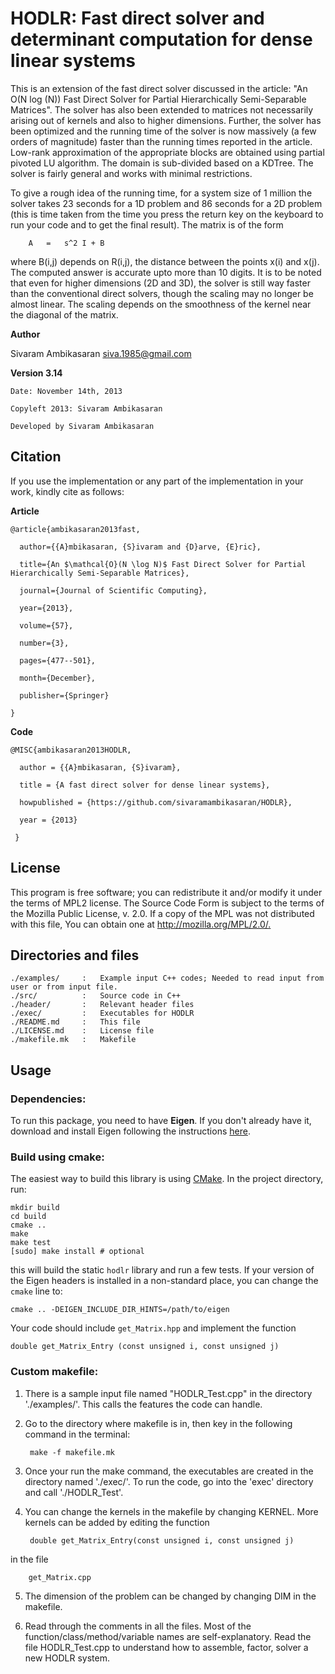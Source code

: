 # HODLR: Fast direct solver and determinant computation for dense linear systems

This is an extension of the fast direct solver discussed in the article: "An O(N log (N)) Fast Direct Solver for Partial Hierarchically Semi-Separable Matrices". The solver has also been extended to matrices not necessarily arising out of kernels and also to higher dimensions. Further, the solver has been optimized and the running time of the solver is now massively (a few orders of magnitude) faster than the running times reported in the article. Low-rank approximation of the appropriate blocks are obtained using partial pivoted LU algorithm. The domain is sub-divided based on a KDTree. The solver is fairly general and works with minimal restrictions.

To give a rough idea of the running time, for a system size of 1 million the solver takes 23 seconds for a 1D problem and 86 seconds for a 2D problem (this is time taken from the time you press the return key on the keyboard to run your code and to get the final result). The matrix is of the form

		A	=	s^2 I + B

where B(i,j) depends on R(i,j), the distance between the points x(i) and x(j). The computed answer is accurate upto more than 10 digits. It is to be noted that even for higher dimensions (2D and 3D), the solver is still way faster than the conventional direct solvers, though the scaling may no longer be almost linear. The scaling depends on the smoothness of the kernel near the diagonal of the matrix.

**Author**

Sivaram Ambikasaran <siva.1985@gmail.com>

**Version 3.14**

	Date: November 14th, 2013

	Copyleft 2013: Sivaram Ambikasaran

	Developed by Sivaram Ambikasaran

## Citation

If you use the implementation or any part of the implementation in your work, kindly cite as follows:

**Article**

	@article{ambikasaran2013fast,

	  author={{A}mbikasaran, {S}ivaram and {D}arve, {E}ric},

	  title={An $\mathcal{O}(N \log N)$ Fast Direct Solver for Partial Hierarchically Semi-Separable Matrices},

	  journal={Journal of Scientific Computing},

	  year={2013},

	  volume={57},

	  number={3},

	  pages={477--501},

	  month={December},

	  publisher={Springer}

	}

**Code**

	@MISC{ambikasaran2013HODLR,

	  author = {{A}mbikasaran, {S}ivaram},

	  title = {A fast direct solver for dense linear systems},

	  howpublished = {https://github.com/sivaramambikasaran/HODLR},

	  year = {2013}

	 }

## License

This program is free software; you can redistribute it and/or modify it under the terms of MPL2 license. The Source Code Form is subject to the terms of the Mozilla Public License, v. 2.0. If a copy of the MPL was not distributed with this file, You can obtain one at <http://mozilla.org/MPL/2.0/.>

## Directories and files


	./examples/		:	Example input C++ codes; Needed to read input from user or from input file.
	./src/			:	Source code in C++
	./header/		:	Relevant header files
	./exec/			:	Executables for HODLR
	./README.md		:	This file
	./LICENSE.md	:	License file
	./makefile.mk	:	Makefile

## Usage

### Dependencies:

To run this package, you need to have **Eigen**. If you don't already have it,
download and install Eigen following the instructions
[here](http://eigen.tuxfamily.org/index.php?title=Main_Page).

### Build using cmake:

The easiest way to build this library is using [CMake](http://cmake.org/).
In the project directory, run:
```
mkdir build
cd build
cmake ..
make
make test
[sudo] make install # optional
```
this will build the static `hodlr` library and run a few tests. If your
version of the Eigen headers is installed in a non-standard place, you can
change the `cmake` line to:
```
cmake .. -DEIGEN_INCLUDE_DIR_HINTS=/path/to/eigen
```

Your code should include `get_Matrix.hpp` and implement the function
```
double get_Matrix_Entry (const unsigned i, const unsigned j)
```


### Custom makefile:

1. There is a sample input file named "HODLR_Test.cpp" in the directory './examples/'. This calls the features the code can handle.

2. Go to the directory where makefile is in, then key in the following command in the terminal:

		make -f makefile.mk

3. Once your run the make command, the executables are created in the directory named './exec/'. To run the code, go into the 'exec' directory and call './HODLR_Test'.

4. You can change the kernels in the makefile by changing KERNEL. More kernels can be added by editing the function

		double get_Matrix_Entry(const unsigned i, const unsigned j)

 in the file

		get_Matrix.cpp

5. The dimension of the problem can be changed by changing DIM in the makefile.

6. Read through the comments in all the files. Most of the function/class/method/variable names are self-explanatory. Read the file HODLR_Test.cpp to understand how to assemble, factor, solver a new HODLR system.
